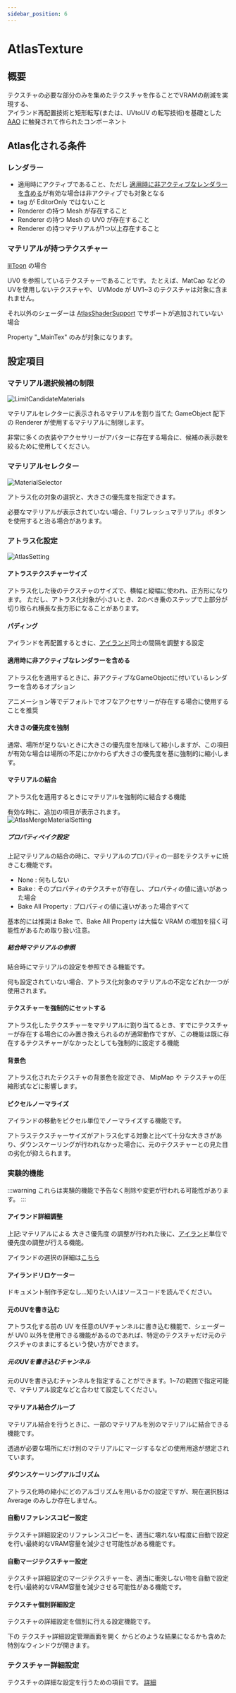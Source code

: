 ```yaml
---
sidebar_position: 6
---
```



# AtlasTexture

## 概要

テクスチャの必要な部分のみを集めたテクスチャを作ることでVRAMの削減を実現する、  
アイランド再配置技術と矩形転写(または、UVtoUV の転写技術)を基礎とした [AAO](https://github.com/anatawa12/AvatarOptimizer) に触発されて作られたコンポーネント

## Atlas化される条件

### レンダラー

- 適用時にアクティブであること、ただし [適用時に非アクティブなレンダラーを含める](#適用時に非アクティブなレンダラーを含める)が有効な場合は非アクティブでも対象となる
- tag が EditorOnly ではないこと
- Renderer の持つ Mesh が存在すること
- Renderer の持つ Mesh の UV0 が存在すること
- Renderer の持つマテリアルが1つ以上存在すること

### マテリアルが持つテクスチャー

[lilToon](https://lilxyzw.github.io/lilToon/) の場合

UV0 を参照しているテクスチャーであることです。
たとえば、MatCap などのUVを使用しないテクスチャや、 UVMode が UV1~3 のテクスチャは対象に含まれません。

それ以外のシェーダーは [AtlasShaderSupport](/docs/Reference/AtlasTexture/AtlasShaderSupport) でサポートが追加されていない場合

Property "_MainTex" のみが対象になります。

## 設定項目

### マテリアル選択候補の制限

![LimitCandidateMaterials](../img/at-LimitCandidateMaterials.png)

マテリアルセレクターに表示されるマテリアルを割り当てた GameObject 配下の Renderer が使用するマテリアルに制限します。

非常に多くの衣装やアクセサリーがアバターに存在する場合に、候補の表示数を絞るために使用してください。

### マテリアルセレクター

![MaterialSelector](../img/at-MaterialSelector.png)

アトラス化の対象の選択と、大きさの優先度を指定できます。

必要なマテリアルが表示されていない場合、「リフレッシュマテリアル」ボタンを使用すると治る場合があります。

### アトラス化設定

![AtlasSetting](../img/at-AtlasSetting.png)

#### アトラステクスチャーサイズ

アトラス化した後のテクスチャのサイズで、横幅と縦幅に使われ、正方形になります。
ただし、アトラス化対象が小さいとき、2のべき乗のステップで上部分が切り取られ横長な長方形になることがあります。

#### パディング

アイランドを再配置するときに、[アイランド](/docs/Reference/Common/Island)同士の間隔を調整する設定

#### 適用時に非アクティブなレンダラーを含める

アトラス化を適用するときに、非アクティブなGameObjectに付いているレンダラーを含めるオプション

アニメーション等でデフォルトでオフなアクセサリーが存在する場合に使用することを推奨

#### 大きさの優先度を強制

通常、場所が足りないときに大きさの優先度を加味して縮小しますが、この項目が有効な場合は場所の不足にかかわらず大きさの優先度を基に強制的に縮小します。

#### マテリアルの結合

アトラス化を適用するときにマテリアルを強制的に結合する機能

有効な時に、追加の項目が表示されます。  
![AtlasMergeMaterialSetting](../img/at-AtlasMergeMaterialSetting.png)

##### プロパティベイク設定

上記マテリアルの結合の時に、マテリアルのプロパティの一部をテクスチャに焼きこむ機能です。

- None : 何もしない
- Bake : そのプロパティのテクスチャが存在し、プロパティの値に違いがあった場合
- Bake All Property : プロパティの値に違いがあった場合すべて

基本的には推奨は Bake で、Bake All Property は大幅な VRAM の増加を招く可能性があるため取り扱い注意。

##### 結合時マテリアルの参照

結合時にマテリアルの設定を参照できる機能です。

何も設定されていない場合、アトラス化対象のマテリアルの不定などれか一つが使用されます。

#### テクスチャーを強制的にセットする

アトラス化したテクスチャーをマテリアルに割り当てるとき、すでにテクスチャーが存在する場合にのみ置き換えられるのが通常動作ですが、この機能は既に存在するテクスチャーがなかったとしても強制的に設定する機能

#### 背景色

アトラス化されたテクスチャの背景色を設定でき、 MipMap や テクスチャの圧縮形式などに影響します。

#### ピクセルノーマライズ

アイランドの移動をピクセル単位でノーマライズする機能です。

アトラステクスチャーサイズがアトラス化する対象と比べて十分な大きさがあり、ダウンスケーリングが行われなかった場合に、元のテクスチャーとの見た目の劣化が抑えられます。

### 実験的機能

:::warning
これらは実験的機能で予告なく削除や変更が行われる可能性があります。
:::

#### アイランド詳細調整

上記:マテリアルによる 大きさ優先度 の調整が行われた後に、[アイランド](/docs/Reference/Common/Island)単位で優先度の調整が行える機能。

アイランドの選択の詳細は[こちら](/docs/Reference/IslandSelector)

#### アイランドリロケーター

ドキュメント制作予定なし...知りたい人はソースコードを読んでください。

#### 元のUVを書き込む

アトラス化する前の UV を任意のUVチャンネルに書き込む機能で、シェーダーが UV0 以外を使用できる機能があるのであれば、特定のテクスチャだけ元のテクスチャのままにするという使い方ができます。

##### 元のUVを書き込むチャンネル

元のUVを書き込むチャンネルを指定することができます。1~7の範囲で指定可能で、マテリアル設定などと合わせて設定してください。

#### マテリアル結合グループ

マテリアル結合を行うときに、一部のマテリアルを別のマテリアルに結合できる機能です。

透過が必要な場所にだけ別のマテリアルにマージするなどの使用用途が想定されています。

#### ダウンスケーリングアルゴリズム

アトラス化時の縮小にどのアルゴリズムを用いるかの設定ですが、現在選択肢は Average のみしか存在しません。

#### 自動リファレンスコピー設定

テクスチャ詳細設定のリファレンスコピーを、適当に壊れない程度に自動で設定を行い最終的なVRAM容量を減少させ可能性がある機能です。

#### 自動マージテクスチャー設定

テクスチャ詳細設定のマージテクスチャーを、適当に衝突しない物を自動で設定を行い最終的なVRAM容量を減少させる可能性がある機能です。

#### テクスチャ個別詳細設定

テクスチャの詳細設定を個別に行える設定機能です。

下の テクスチャ詳細設定管理画面を開く からどのような結果になるかも含めた特別なウィンドウが開きます。

### テクスチャー詳細設定

テクスチャの詳細な設定を行うための項目です。 [詳細](./TextureFineTuning.md)
